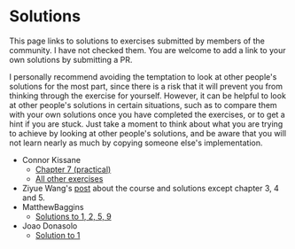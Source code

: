 # Solutions

This page links to solutions to exercises submitted by members of the community. I have not checked them. You are welcome to add a link to your own solutions by submitting a PR.

I personally recommend avoiding the temptation to look at other people's solutions for the most part, since there is a risk that it will prevent you from thinking through the exercise for yourself. However, it can be helpful to look at other people's solutions in certain situations, such as to compare them with your own solutions once you have completed the exercises, or to get a hint if you are stuck. Just take a moment to think about what you are trying to achieve by looking at other people's solutions, and be aware that you will not learn nearly as much by copying someone else's implementation.

- Connor Kissane
    - [Chapter 7 (practical)](https://github.com/ckkissane/rlhf-shakespeare)
    - [All other exercises](https://github.com/ckkissane/deep_learning_curriculum/tree/master/solutions)
- Ziyue Wang's [post](https://ziyuewang25.github.io/blog/2023/DLC/) about the course and solutions except chapter 3, 4 and 5.
- MatthewBaggins
    - [Solutions to 1, 2, 5, 9](https://github.com/MatthewBaggins/deep_learning_curriculum)
- Joao Donasolo
    - [Solution to 1](https://github.com/jpdonasolo/Deep-Learning-Curriculum)